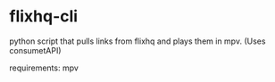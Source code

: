 # flixhq-cli
python script that pulls links from flixhq and plays them in mpv. (Uses consumetAPI)


requirements: mpv
